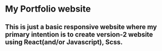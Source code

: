 # My Portfolio website

## This is just a basic responsive website where my primary intention is to create version-2 website using React(and/or Javascript), Scss.
